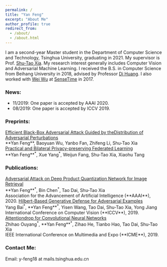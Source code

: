 ```yaml
---
permalink: /
title: "Yan Feng"
excerpt: "About Me"
author_profile: true
redirect_from: 
  - /about/
  - /about.html
---
```


I am a second-year Master student in the Department of Computer Science and Technology, Tsinghua University, graduating in 2021. My supervisor is Prof. <a href="https://scholar.google.com/citations?hl=zh-CN&user=koAXTXgAAAAJ" target="_blank">Shu-Tao Xia</a>. My research interest generally includes Computer Vision and Adversarial Machine Learning. I received the B.S. in Computer Science from Beihang University in 2018, advised by Professor <a href="http://irip.buaa.edu.cn/dihuang/" target="_blank">Di Huang</a>. I also worked with <a href="https://wuwei-ai.org/" target="_blank">Wei Wu</a> at <a href="https://www.sensetime.com/en/" target="_blank">SenseTime</a> in 2017.




### News:
  * 11/2019: One paper is accepted by AAAI 2020.
  * 08/2019: One paper is accepted by ICCV 2019.

### Preprints:

<a href="https://arxiv.org/pdf/2006.08538.pdf" target="_blank">
Efficient Black-Box Adversarial Attack Guided by theDistribution of Adversarial Perturbations </a><br/>
**Yan Feng**, Baoyuan Wu, Yanbo Fan, Zhifeng Li, Shu-Tao Xia<br/>


<a href="https://arxiv.org/pdf/2002.09843.pdf" target="_blank">
Practical and Bilateral Privacy-preserving Federated Learning </a><br/>
**Yan Feng**<sup>*</sup>, Xue Yang<sup>*</sup>, Weijun Fang, Shu-Tao Xia, Xiaohu Tang<br/>


### Publications:

<a href="https://arxiv.org/pdf/2002.11374.pdf" target="_blank">
Adversarial Attack on Deep Product Quantization Network for Image Retrieval </a><br/>
**Yan Feng**<sup>*</sup>, Bin Chen<sup>*</sup>, Tao Dai, Shu-Tao Xia<br/>
Association for the Advancement of Artificial Intelligence (**AAAI**), 2020.

<a href="http://openaccess.thecvf.com/content_ICCV_2019/papers/Bai_Hilbert-Based_Generative_Defense_for_Adversarial_Examples_ICCV_2019_paper.pdf" target="_blank">
Hilbert-Based Generative Defense for Adversarial Examples</a><br/>
Yang Bai<sup>*</sup>, **Yan Feng**<sup>*</sup>, Yisen Wang, Tao Dai, Shu-Tao Xia, Yong Jiang<br/>
International Conference on Computer Vision (**ICCV**), 2019.

<a href="https://ieeexplore.ieee.org/stamp/stamp.jsp?tp=&arnumber=8784837" target="_blank">
Attentiondrop for Convolutional Neural Networks</a><br/>
Zhihao Ouyang<sup>*</sup>, **Yan Feng**<sup>*</sup>, Zihao He, Tianbo Hao, Tao Dai, Shu-Tao Xia<br/>
IEEE International Conference on Multimedia and Expo (**ICME**), 2019.



### Contact Me:
Email: y-feng18 at mails.tsinghua.edu.cn
